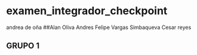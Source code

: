 # examen_integrador_checkpoint
andrea de oña
##Alan Oliva
Andres Felipe Vargas Simbaqueva
Cesar reyes
## GRUPO 1